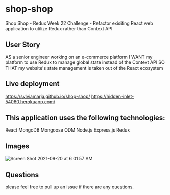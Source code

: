 # shop-shop
Shop Shop - Redux
Week 22 Challenge - Refactor exisiting React web application to utilize Redux rather than Context API

## User Story

AS a senior engineer working on an e-commerce platform
I WANT my platform to use Redux to manage global state instead of the Context API
SO THAT my website's state management is taken out of the React ecosystem

## Live deployment

https://sylviamarja.github.io/shop-shop/
https://hidden-inlet-54060.herokuapp.com/




## This application uses the following technologies:

React
MongoDB
Mongoose ODM
Node.js
Express.js
Redux

## Images


![Screen Shot 2021-09-20 at 6 01 57 AM](https://user-images.githubusercontent.com/82944649/133955909-b510af2d-ac1a-4482-a0fa-4fcc18baf1a3.png)


## Questions 
please feel free to pull up an issue if there are any questions.






 

